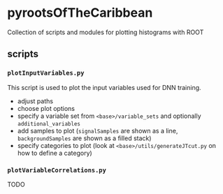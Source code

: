 # pyrootsOfTheCaribbean

Collection of scripts and modules for plotting histograms with ROOT

## scripts

### `plotInputVariables.py`

This script is used to plot the input variables used for DNN training.
- adjust paths
- choose plot options
- specify a variable set from `<base>/variable_sets` and optionally `additional_variables`
- add samples to plot (`signalSamples` are shown as a line, `backgroundSamples` are shown as a filled stack)
- specify categories to plot (look at `<base>/utils/generateJTcut.py` on how to define a category)

### `plotVariableCorrelations.py`

TODO

